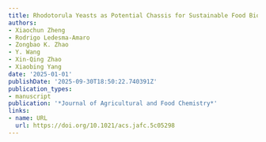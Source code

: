 ```yaml
---
title: Rhodotorula Yeasts as Potential Chassis for Sustainable Food Biotechnology
authors:
- Xiaochun Zheng
- Rodrigo Ledesma‐Amaro
- Zongbao K. Zhao
- Y. Wang
- Xin‐Qing Zhao
- Xiaobing Yang
date: '2025-01-01'
publishDate: '2025-09-30T18:50:22.740391Z'
publication_types:
- manuscript
publication: '*Journal of Agricultural and Food Chemistry*'
links:
- name: URL
  url: https://doi.org/10.1021/acs.jafc.5c05298
---
```

